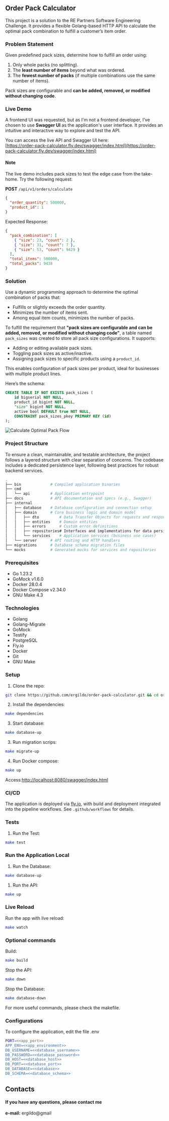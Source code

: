 ## Order Pack Calculator

This project is a solution to the RE Partners Software Engineering Challenge. It provides a flexible Golang-based HTTP API to calculate the optimal pack combination to fulfill a customer’s item order.

### Problem Statement

Given predefined pack sizes, determine how to fulfill an order using:
1. Only whole packs (no splitting).
2. The **least number of items** beyond what was ordered.
3. The **fewest number of packs** (if multiple combinations use the same number of items).

Pack sizes are configurable and **can be added, removed, or modified without changing code**.

### Live Demo

A frontend UI was requested, but as I'm not a frontend developer, I’ve chosen to use **Swagger UI** as the application's user interface. It provides an intuitive and interactive way to explore and test the API.

You can access the live API and Swagger UI here:  
[https://order-pack-calculator.fly.dev/swagger/index.html](https://order-pack-calculator.fly.dev/swagger/index.html)

#### Note

The live demo includes pack sizes to test the edge case from the take-home. Try the following request:

**POST** `/api/v1/orders/calculate`
```json
{
  "order_quantity": 500000,
  "product_id": 1
}
```
Expected Response:
```json
{
  "pack_combination": [
    { "size": 23, "count": 2 },
    { "size": 31, "count": 7 },
    { "size": 53, "count": 9429 }
  ],
  "total_items": 500000,
  "total_packs": 9438
}
```


### Solution

Use a dynamic programming approach to determine the optimal combination of packs that:
- Fulfills or slightly exceeds the order quantity.
- Minimizes the number of items sent.
- Among equal item counts, minimizes the number of packs.

To fulfill the requirement that **"pack sizes are configurable and can be added, removed, or modified without changing code"**, a table named `pack_sizes` was created to store all pack size configurations. It supports:

- Adding or editing available pack sizes.
- Toggling pack sizes as active/inactive.
- Assigning pack sizes to specific products using a `product_id`.

This enables configuration of pack sizes per product, ideal for businesses with multiple product lines.

Here’s the schema:

```sql
CREATE TABLE IF NOT EXISTS pack_sizes (
	id bigserial NOT NULL,
	product_id bigint NOT NULL,
	"size" bigint NOT NULL,
	active bool DEFAULT true NOT NULL,
	CONSTRAINT pack_sizes_pkey PRIMARY KEY (id)
);
```
![Calculate Optimal Pack Flow](docs/diagrams/Solution.drawio.png "Calculate Optimal Pack Flow")

### Project Structure

To ensure a clean, maintainable, and testable architecture, the project follows a layered structure with clear separation of concerns. The codebase includes a dedicated persistence layer, following best practices for robust backend services.

```bash
.
├── bin             # Compiled application binaries
├── cmd
│   └── api         # Application entrypoint
├── docs            # API documentation and specs (e.g., Swagger)
├── internal
│   ├── database    # Database configuration and connection setup
│   ├── domain      # Core business logic and domain model
│   │   ├── dto         # Data Transfer Objects for requests and responses
│   │   ├── entities    # Domain entities
│   │   ├── errors      # Custom error definitions
│   │   ├── repositories# Interfaces and implementations for data persistence
│   │   └── services    # Application services (business use cases)
│   └── server      # API routing and HTTP handlers
├── migrations      # Database schema migration files
└── mocks           # Generated mocks for services and repositories
```

### Prerequisites

- Go 1.23.2
- GoMock v1.6.0
- Docker 28.0.4
- Docker Compose v2.34.0
- GNU Make 4.3

### Technologies

- Golang
- Golang-Migrate
- GoMock
- Testify
- PostgreSQL
- Fly.io
- Docker
- Git
- GNU Make



### Setup

1. Clone the repo:

```bash 
git clone https://github.com/ergildo/order-pack-calculator.git && cd order-pack-calculator

```

2. Install the dependencies:

```bash 
make dependencies

```
3. Start database:

```bash 
make database-up

```

3. Run migration scrips:

```bash 
make migrate-up

```
4. Run Docker compose:

```bash 
make up

```
Access:[http://localhost:8080/swagger/index.html](http://localhost:8080/swagger/index.html)


### CI/CD

The application is deployed via [fly.io](https://fly.io), with build and deployment integrated into the pipeline workflows. See `.github/workflows` for details. 

### Tests

1. Run the Test:

```bash 
make test

```

### Run the Application Local

1. Run the Database:

```bash 
make database-up

```
1. Run the API:

```bash 
make up

```

### Live Reload
Run the app with live reload:
```bash 
make watch

```

### Optional commands

Build:

```bash 
make build

```

Stop the API:

```bash 
make down

```
Stop the Database:

```bash 
make database-down

```

For more useful commands, please check the makefile. 


### Configurations
To configure the application, edit the file .env

```bash 
PORT=<<app_port>>
APP_ENV=<<app_environment>>
DB_USERNAME=<<database_username>>
DB_PASSWORD=<<database_password>>
DB_HOST=<<database_host>>
DB_PORT=<<database_port>>
DB_DATABASE=<<database>>
DB_SCHEMA=<<database_schema>>
```
## Contacts
#### If you have any questions, please contact me

**e-mail:** ergildo@gmail<br/>
